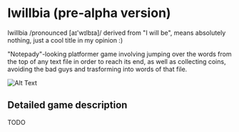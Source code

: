 # Iwillbia (pre-alpha version)
Iwillbia /pronounced [aɪ'wɪlbɪa]/ derived from "I will be", means absolutely nothing, just a cool title in my opinion :)

"Notepady"-looking platformer game involving jumping over the words from the top of any text file in order to reach its end, as well as collecting coins, avoiding the bad guys and trasforming into words of that file.

![Alt Text](https://media.giphy.com/media/clskiCrKMRob9G9bsM/giphy.gif)

## Detailed game description
TODO
